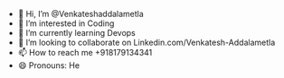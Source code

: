 - 👋 Hi, I’m @Venkateshaddalametla
- 👀 I’m interested in Coding
- 🌱 I’m currently learning Devops
- 💞️ I’m looking to collaborate on Linkedin.com/Venkatesh-Addalametla
- 📫 How to reach me +918179134341
- 😄 Pronouns: He

<!---
Venkateshaddalametla/Venkateshaddalametla is a ✨ special ✨ repository because its `README.md` (this file) appears on your GitHub profile.
You can click the Preview link to take a look at your changes.
--->

